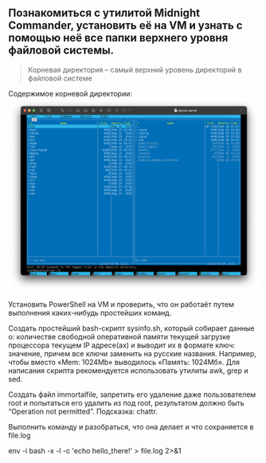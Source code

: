 Познакомиться с утилитой Midnight Commander, установить её на VM и узнать с помощью неё все папки верхнего уровня файловой системы.
-
>Корневая директория – самый верхний уровень директорий в файловой системе

Содержимое корневой директории:
![](/HW3/assets/1-1.png) 


 Установить PowerShell на VM и проверить, что он работаёт путем выполнения каких-нибудь простейших команд.
 
 Создать простейший bash-скрипт sysinfo.sh, который собирает данные о:
 количестве свободной оперативной памяти
 текущей загрузке процессора
 текущем IP адресе(ах)
 и выводит их в формате ключ: значение, причем все ключи заменить на русские названия. Например, чтобы вместо «Mem: 1024Mb» выводилось «Память: 1024Мб». Для написания    скрипта рекомендуется использовать утилиты awk, grep и sed.
 
 Cоздать файл immortalfile, запретить его удаление даже пользователем root и попытаться его удалить из под root, результатом должно быть “Operation not permitted”.       Подсказка: chattr.

 Выполнить команду и разобраться, что она делает и что сохраняется в file.log

 env -i bash -x -l -c 'echo hello_there!' > file.log 2>&1


